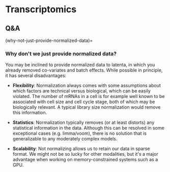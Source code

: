 # Transcriptomics

## Q&A

(why-not-just-provide-normalized-data)=
### Why don't we just provide normalized data? 

You may be inclined to provide normalized data to latenta, in which you already removed co-variates and batch effects. While possible in principle, it has several disadvantages:

- **Flexibility**: Normalization always comes with some assumptions about which factors are technical versus biological, which can be easily violated. The number of mRNAs in a cell is for example well known to be associated with cell size and cell cycle stage, both of which may be biologically relevant. A typical library size normalization would remove this information.

- **Statistics**: Normalization typically removes (or at least distorts) any statistical information in the data. Although this can be resolved in some exceptional cases (e.g. limma/voom), there is no solution that is generalizable to any moderately complex models.

- **Scalability**: Not normalizing allows us to retain our data in sparse format. We might not be so lucky for other modalities, but it's a major advantage when working on memory-constrained systems such as a GPU.